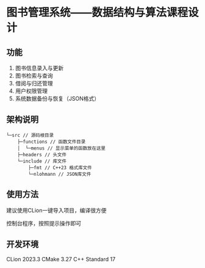 # 图书管理系统——数据结构与算法课程设计
## 功能
1.	图书信息录入与更新
2.	图书检索与查询
3.	借阅与归还管理
4.	用户权限管理
5.	系统数据备份与恢复（JSON格式）

## 架构说明
```shell
└─src // 源码根目录
    ├─functions // 函数文件目录
    │  └─menus // 显示菜单的函数放在这里
    ├─headers // 头文件
    └─include // 库文件
        ├─fmt // C++23 格式库文件
        └─nlohmann // JSON库文件
```

## 使用方法
建议使用CLion一键导入项目，编译很方便

控制台程序，按照提示操作即可

## 开发环境
CLion 2023.3
CMake 3.27
C++ Standard 17
